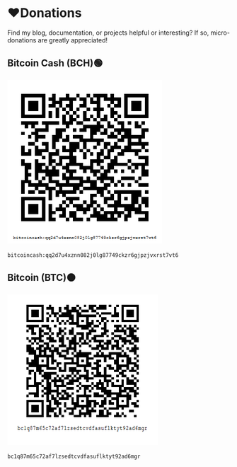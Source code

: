 # ❤️Donations

Find my blog, documentation, or projects helpful or interesting? If so, micro-donations are greatly appreciated!

## Bitcoin Cash (BCH)🟢

![Bitcoin Cash QR code](https://github.com/josh-wong/josh-wong.github.io/blob/main/docs/assets/images/bitcoin_cash_qr_code_github_josh-wong.png?raw=true)

```
bitcoincash:qq2d7u4xznn082j0lg87749ckzr6gjpzjvxrst7vt6
```

## Bitcoin (BTC)🟠

![Bitcoin QR code](https://github.com/josh-wong/josh-wong.github.io/blob/main/docs/assets/images/bitcoin_qr_code_github_josh-wong.png?raw=true)

```
bc1q87m65c72af7lzsedtcvdfasuflktyt92ad6mgr
```
